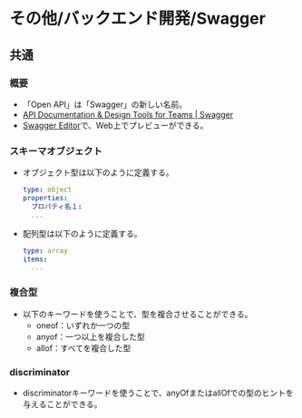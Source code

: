 # その他/バックエンド開発/Swagger

## 共通

### 概要

- 「Open API」は「Swagger」の新しい名前。
- [API Documentation & Design Tools for Teams | Swagger](https://swagger.io/)
- [Swagger Editor](https://editor.swagger.io/)で、Web上でプレビューができる。

### スキーマオブジェクト

- オブジェクト型は以下のように定義する。

  ```yaml
  type: object
  properties:
    プロパティ名１:
    ...
  ```

- 配列型は以下のように定義する。

  ```yaml
  type: array
  items:
    ...
  ```

### 複合型

- 以下のキーワードを使うことで、型を複合させることができる。
  - oneof：いずれか一つの型
  - anyof：一つ以上を複合した型
  - allof：すべてを複合した型

### discriminator

- discriminatorキーワードを使うことで、anyOfまたはallOfでの型のヒントを与えることができる。
